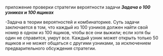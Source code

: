 приложение проверки стратегии вероятности задачи **_Задача о 100 узниках и 100 ящиках_**

-Задача в теории вероятностей и комбинаторике. Суть задачи заключается в том, что каждый из 100 узников должен найти свой номер в одном из 100 ящиков, чтобы все они выжили; если хотя бы один не справится, умрут все. Каждый узник может открыть только 50 ящиков и не может общаться с другими узниками, за исключением предварительного обсуждения стратегии.
